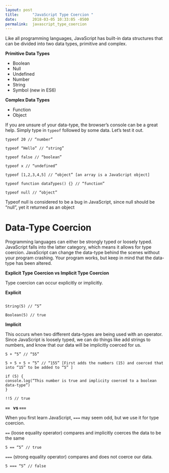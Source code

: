 ```yaml
---
layout: post
title:      "JavaScript Type Coercion "
date:       2018-03-05 10:33:05 -0500
permalink:  javascript_type_coercion
---
```


Like all programming languages, JavaScript has built-in data structures that can be divided into two data types, primitive and complex. 

**Primitive Data Types**

* Boolean
* Null
* Undefined
* Number
* String
* Symbol (new in ES6)

**Complex Data Types**
* Function
* Object 

If you are unsure of your data-type, the browser’s console can be a great help. Simply type in `typeof` followed by some data. Let’s test it out. 
```
typeof 20 // “number”

typeof “Hello” // “string”

typeof false // “boolean”

typeof x // “undefined”

typeof [1,2,3,4,5] // “object” [an array is a JavaScript object]

typeof function dataTypes() {} // “function”

typeof null // “object”

```
Typeof null is considered to be a bug in JavaScript, since null should be “null”, yet it returned as an object 

# Data-Type Coercion

Programming languages can either be strongly typed or loosely typed. JavaScript falls into the latter category, which means it allows for type coercion. JavaScript can change the data-type behind the scenes without your program crashing. Your program works, but keep in mind that the data-type has been altered. 

**Explicit Type Coercion vs Implicit Type Coercion**

Type coercion can occur explicitly or implicitly. 

**Explicit** 

```Number(“5”) // 5

String(5) // “5”

Boolean(5) // true 
```

**Implicit** 

This occurs when two different data-types are being used with an operator. Since JavaScript is loosely typed, we can do things like add strings to numbers, and know that our data will be implicitly coerced for us. 

```
5 + “5” // “55”

5 + 5 + 5 + “5” // “155” [First adds the numbers (15) and coerced that into “15” to be added to “5” ] 

if (5) {
console.log(“This number is true and implicity coerced to a boolean data-type”)
} 

!!5 // true 
```

**`== ` vs `===`**

When you first learn JavaScript, `===` may seem odd, but we use it for type coercion. 

`==` (loose equality operator) compares and implicitly coerces the data to be the same

```
5 == “5” // true
```

`===` (strong equality operator) compares and does not coerce our data. 

```
5 === “5” // false
```

